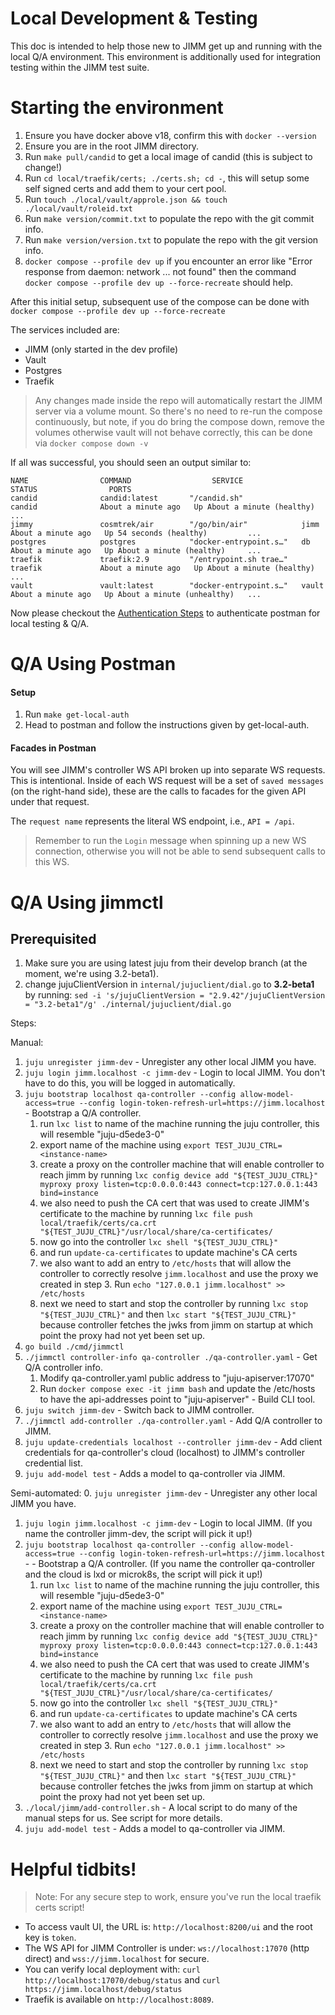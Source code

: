 # Local Development & Testing

This doc is intended to help those new to JIMM get up and running
with the local Q/A environment. This environment is additionally
used for integration testing within the JIMM test suite.

# Starting the environment
1. Ensure you have docker above v18, confirm this with `docker --version`
2. Ensure you are in the root JIMM directory.
3. Run `make pull/candid` to get a local image of candid (this is subject to change!)
4. Run `cd local/traefik/certs; ./certs.sh; cd -`, this will setup some self signed certs and add them to your cert pool.
5. Run `touch ./local/vault/approle.json && touch ./local/vault/roleid.txt`
6. Run `make version/commit.txt` to populate the repo with the git commit info.
7. Run `make version/version.txt` to populate the repo with the git version info.
8. `docker compose --profile dev up` if you encounter an error like "Error response from daemon: network ... not found" then the command `docker compose --profile dev up --force-recreate` should help.

After this initial setup, subsequent use of the compose can be done with `docker compose --profile dev up --force-recreate`

The services included are:
- JIMM (only started in the dev profile)
- Vault
- Postgres
- Traefik

> Any changes made inside the repo will automatically restart the JIMM server via a volume mount. So there's no need
to re-run the compose continuously, but note, if you do bring the compose down, remove the volumes otherwise
vault will not behave correctly, this can be done via `docker compose down -v`

If all was successful, you should seen an output similar to:
```
NAME                COMMAND                  SERVICE             STATUS                PORTS
candid              candid:latest       "/candid.sh"             candid              About a minute ago   Up About a minute (healthy)     ...
jimmy               cosmtrek/air        "/go/bin/air"            jimm                About a minute ago   Up 54 seconds (healthy)         ...
postgres            postgres            "docker-entrypoint.s…"   db                  About a minute ago   Up About a minute (healthy)     ...
traefik             traefik:2.9         "/entrypoint.sh trae…"   traefik             About a minute ago   Up About a minute (healthy)     ...
vault               vault:latest        "docker-entrypoint.s…"   vault               About a minute ago   Up About a minute (unhealthy)   ...
```

Now please checkout the [Authentication Steps](#authentication-steps) to authenticate postman for local testing & Q/A.

# Q/A Using Postman
#### Setup
1. Run `make get-local-auth`
2. Head to postman and follow the instructions given by get-local-auth.
#### Facades in Postman
You will see JIMM's controller WS API broken up into separate WS requests.
This is intentional.
Inside of each WS request will be a set of `saved messages` (on the right-hand side), these are the calls to facades for the given API under that request.

The `request name` represents the literal WS endpoint, i.e., `API = /api`.

> Remember to run the `Login` message when spinning up a new WS connection, otherwise you will not be able to send subsequent calls to this WS.


# Q/A Using jimmctl

## Prerequisited

1. Make sure you are using latest juju from their develop branch (at the moment, we're using 3.2-beta1).
2. change jujuClientVersion in `internal/jujuclient/dial.go` to **3.2-beta1** by running: ``sed -i 's/jujuClientVersion = "2.9.42"/jujuClientVersion = "3.2-beta1"/g' ./internal/jujuclient/dial.go``

Steps:

Manual:
1. `juju unregister jimm-dev`                                       - Unregister any other local JIMM you have.
2. `juju login jimm.localhost -c jimm-dev`                          - Login to local JIMM. You don't have to do this, you will be logged in automatically.
3. `juju bootstrap localhost qa-controller --config allow-model-access=true --config login-token-refresh-url=https://jimm.localhost`                          - Bootstrap a Q/A controller.
   1. run `lxc list` to name of the machine running the juju controller, this will resemble "juju-d5ede3-0"
   2. export name of the machine using `export TEST_JUJU_CTRL=<instance-name>`
   3. create a proxy on the controller machine that will enable controller to reach jimm by running `lxc config device add "${TEST_JUJU_CTRL}" myproxy proxy listen=tcp:0.0.0.0:443 connect=tcp:127.0.0.1:443 bind=instance`
   4. we also need to push the CA cert that was used to create JIMM's certificate to the machine by running `lxc file push local/traefik/certs/ca.crt "${TEST_JUJU_CTRL}"/usr/local/share/ca-certificates/`
   5. now go into the controller `lxc shell "${TEST_JUJU_CTRL}"`
   6. and run `update-ca-certificates` to update machine's CA certs
   7. we also want to add an entry to `/etc/hosts` that will allow the controller to correctly resolve `jimm.localhost` and use the proxy we created in step 3. Run `echo "127.0.0.1 jimm.localhost" >> /etc/hosts`
   8. next we need to start and stop the controller by running `lxc stop "${TEST_JUJU_CTRL}"` and then `lxc start "${TEST_JUJU_CTRL}"` because controller fetches the jwks from jimm on startup at which point the proxy had not yet been set up.
4. `go build ./cmd/jimmctl`     
5. `./jimmctl controller-info qa-controller ./qa-controller.yaml`   - Get Q/A controller info.
   1. Modify qa-controller.yaml public address to "juju-apiserver:17070"
   2. Run `docker compose exec -it jimm bash` and update the /etc/hosts to have the api-addresses point to "juju-apiserver"                                    - Build CLI tool.
6. `juju switch jimm-dev`                                           - Switch back to JIMM controller.
7. `./jimmctl add-controller ./qa-controller.yaml`                  - Add Q/A controller to JIMM.
8. `juju update-credentials localhost --controller jimm-dev`         - Add client credentials for qa-controller's cloud (localhost) to JIMM's controller credential list. 
9. `juju add-model test`                                            - Adds a model to qa-controller via JIMM.

Semi-automated:
0. `juju unregister jimm-dev`                                       - Unregister any other local JIMM you have.
1. `juju login jimm.localhost -c jimm-dev`                          - Login to local JIMM. (If you name the controller jimm-dev, the script will pick it up!)
2. `juju bootstrap localhost qa-controller --config allow-model-access=true --config login-token-refresh-url=https://jimm.localhost`                          - - Bootstrap a Q/A controller. (If you name the controller qa-controller and the cloud is lxd or microk8s, the script will pick it up!)
   1. run `lxc list` to name of the machine running the juju controller, this will resemble "juju-d5ede3-0"
   2. export name of the machine using `export TEST_JUJU_CTRL=<instance-name>`
   3. create a proxy on the controller machine that will enable controller to reach jimm by running `lxc config device add "${TEST_JUJU_CTRL}" myproxy proxy listen=tcp:0.0.0.0:443 connect=tcp:127.0.0.1:443 bind=instance`
   4. we also need to push the CA cert that was used to create JIMM's certificate to the machine by running `lxc file push local/traefik/certs/ca.crt "${TEST_JUJU_CTRL}"/usr/local/share/ca-certificates/`
   5. now go into the controller `lxc shell "${TEST_JUJU_CTRL}"`
   6. and run `update-ca-certificates` to update machine's CA certs
   7. we also want to add an entry to `/etc/hosts` that will allow the controller to correctly resolve `jimm.localhost` and use the proxy we created in step 3. Run `echo "127.0.0.1 jimm.localhost" >> /etc/hosts`
   8. next we need to start and stop the controller by running `lxc stop "${TEST_JUJU_CTRL}"` and then `lxc start "${TEST_JUJU_CTRL}"` because controller fetches the jwks from jimm on startup at which point the proxy had not yet been set up.
3. `./local/jimm/add-controller.sh`                                 - A local script to do many of the manual steps for us. See script for more details.
4. `juju add-model test`                                            - Adds a model to qa-controller via JIMM.

# Helpful tidbits!
> Note: For any secure step to work, ensure you've run the local traefik certs script!

- To access vault UI, the URL is: `http://localhost:8200/ui` and the root key is `token`.
- The WS API for JIMM Controller is under: `ws://localhost:17070` (http direct) and `wss://jimm.localhost` for secure.
- You can verify local deployment with: `curl http://localhost:17070/debug/status` and `curl https://jimm.localhost/debug/status`
- Traefik is available on `http://localhost:8089`.
